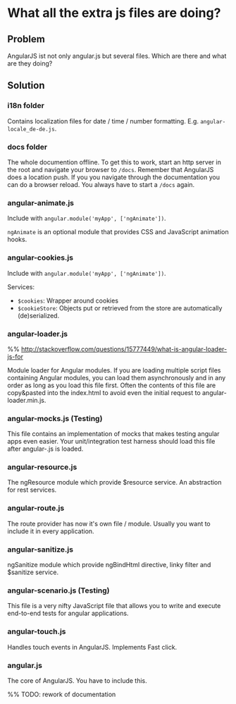 # What all the extra js files are doing?

## Problem

AngularJS ist not only angular.js but several files. Which are there and what are they doing?

## Solution

### i18n folder

Contains localization files for date / time / number formatting. E.g. `angular-locale_de-de.js`.

### docs folder

The whole documention offline. To get this to work, start an http server in the root and navigate your
browser to `/docs`. Remember that AngularJS does a location push. If you you navigate through the documentation you
can do a browser reload. You always have to start a `/docs` again.

### angular-animate.js

Include with `angular.module('myApp', ['ngAnimate'])`.

`ngAnimate` is an optional module that provides CSS and JavaScript animation hooks.

### angular-cookies.js

Include with `angular.module('myApp', ['ngAnimate'])`.

Services:

* `$cookies`: Wrapper around cookies
* `$cookieStore`: Objects put or retrieved from the store are automatically (de)serialized.

### angular-loader.js

%% http://stackoverflow.com/questions/15777449/what-is-angular-loader-js-for

Module loader for Angular modules. If you are loading multiple script files containing Angular modules, you can load them asynchronously and in any order as long as you load this file first. Often the contents of this file are copy&pasted into the index.html to avoid even the initial request to angular-loader.min.js.

### angular-mocks.js (Testing)

This file contains an implementation of mocks that makes testing angular apps even easier. Your unit/integration test harness should load this file after angular-<version>.js is loaded.

### angular-resource.js

The ngResource module which provide $resource service. An abstraction for rest services.

### angular-route.js

The route provider has now it's own file / module. Usually you want to include it in every application.

### angular-sanitize.js

ngSanitize module which provide ngBindHtml directive, linky filter and $sanitize service.

### angular-scenario.js (Testing)

This file is a very nifty JavaScript file that allows you to write and execute end-to-end tests for angular applications.

### angular-touch.js

Handles touch events in AngularJS. Implements Fast click.

### angular.js

The core of AngularJS. You have to include this.

%% TODO: rework of documentation